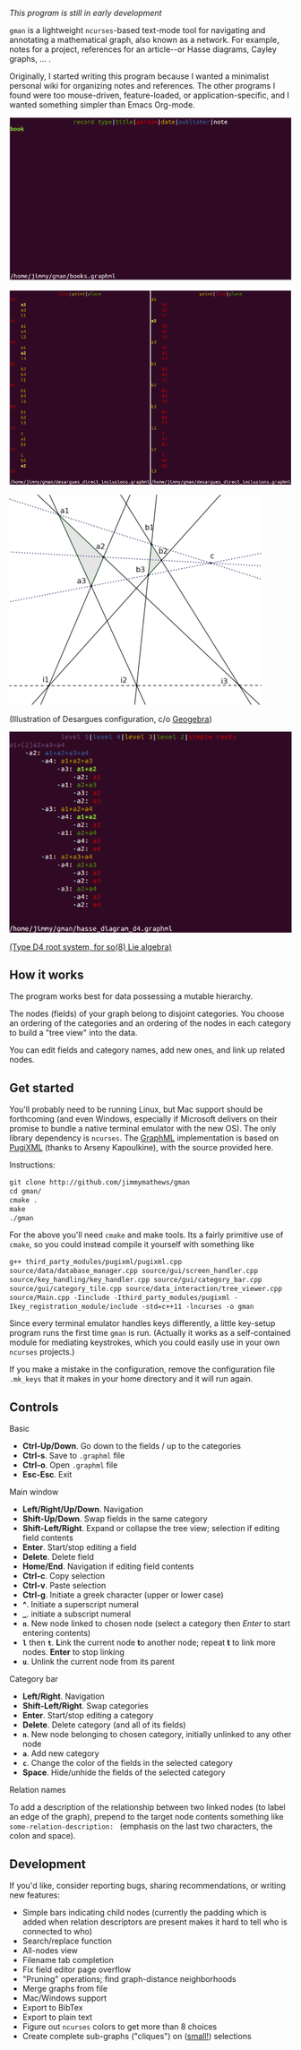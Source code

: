 *This program is still in early development*

`gman` is a lightweight `ncurses`-based text-mode tool for navigating and annotating a mathematical graph, also known as a network. For example, notes for a project, references for an article--or Hasse diagrams, Cayley graphs, ... .

Originally, I started writing this program because I wanted a minimalist personal wiki for organizing notes and references. The other programs I found were too mouse-driven, feature-loaded, or application-specific, and I wanted something simpler than Emacs Org-mode.


![](images/expand_view.gif)

![](images/ssLPPL.png)


![](images/desargues_diagram.png)

(Illustration of Desargues configuration, c/o [Geogebra](http://geogebra.org))

![](images/hdSO8.png)

[(Type D4 root system, for so(8) Lie algebra)](https://commons.wikimedia.org/wiki/Category:Root_system_Hasse_diagrams#/media/File:D4Hasse.svg)

How it works
------------

The program works best for data possessing a mutable hierarchy.

The nodes (fields) of your graph belong to disjoint categories. You choose an ordering of the categories and an ordering of the nodes in each category to build a "tree view" into the data.

You can edit fields and category names, add new ones, and link up related nodes.

Get started
-----------

You'll probably need to be running Linux, but Mac support should be forthcoming (and even Windows, especially if Microsoft delivers on their promise to bundle a native terminal emulator with the new OS). The only library dependency is `ncurses`. The [GraphML](http://graphml.graphdrawing.org/) implementation is based on [PugiXML](http://pugixml.org/) (thanks to Arseny Kapoulkine), with the source provided here.

Instructions:

    git clone http://github.com/jimmymathews/gman
    cd gman/
    cmake .
    make
    ./gman

For the above you'll need `cmake` and make tools. Its a fairly primitive use of `cmake`, so you could instead compile it yourself with something like

    g++ third_party_modules/pugixml/pugixml.cpp source/data/database_manager.cpp source/gui/screen_handler.cpp source/key_handling/key_handler.cpp source/gui/category_bar.cpp source/gui/category_tile.cpp source/data_interaction/tree_viewer.cpp source/Main.cpp -Iinclude -Ithird_party_modules/pugixml -Ikey_registration_module/include -std=c++11 -lncurses -o gman

Since every terminal emulator handles keys differently, a little key-setup program runs the first time `gman` is run. (Actually it works as a self-contained module for mediating keystrokes, which you could easily use in your own `ncurses` projects.)

If you make a mistake in the configuration, remove the configuration file `.mk_keys` that it makes in your home directory and it will run again.

Controls
--------


Basic

- **Ctrl-Up/Down**. Go down to the fields / up to the categories
- **Ctrl-s**. Save to `.graphml` file 
- **Ctrl-o**. Open `.graphml` file
- **Esc-Esc**. Exit

Main window

- **Left/Right/Up/Down**. Navigation
- **Shift-Up/Down**. Swap fields in the same category
- **Shift-Left/Right**. Expand or collapse the tree view; selection if editing field contents
- **Enter**. Start/stop editing a field
- **Delete**. Delete field
- **Home/End**. Navigation if editing field contents
- **Ctrl-c**. Copy selection
- **Ctrl-v**. Paste selection
- **Ctrl-g**. Initiate a greek character (upper or lower case)
- **^**. Initiate a superscript numeral
- **_**. initiate a subscript numeral
- **`n`**. New node linked to chosen node (select a category then *Enter* to start entering contents)
- **`l`** then **`t`**.  **L**ink the current node **t**o another node; repeat **t** to link more nodes. **Enter** to stop linking
- **`u`**.  Unlink the current node from its parent

Category bar

- **Left/Right**. Navigation
- **Shift-Left/Right**. Swap categories
- **Enter**. Start/stop editing a category
- **Delete**. Delete category (and all of its fields)
- **`n`**. New node belonging to chosen category, initially unlinked to any other node
- **`a`**. Add new category
- **`c`**. Change the color of the fields in the selected category
- **Space**. Hide/unhide the fields of the selected category

Relation names

To add a description of the relationship between two linked nodes (to label an edge of the graph), prepend to the target node contents something like ``some-relation-description: `` (emphasis on the last two characters, the colon and space).

Development
-----------

If you'd like, consider reporting bugs, sharing recommendations, or writing new features:

- Simple bars indicating child nodes (currently the padding which is added when relation descriptors are present makes it hard to tell who is connected to who)
- Search/replace function
- All-nodes view
- Filename tab completion
- Fix field editor page overflow
- "Pruning" operations; find graph-distance neighborhoods 
- Merge graphs from file
- Mac/Windows support 
- Export to BibTex
- Export to plain text
- Figure out `ncurses` colors to get more than 8 choices
- Create complete sub-graphs ("cliques") on ([small!](https://en.wikipedia.org/wiki/Factorial)) selections


